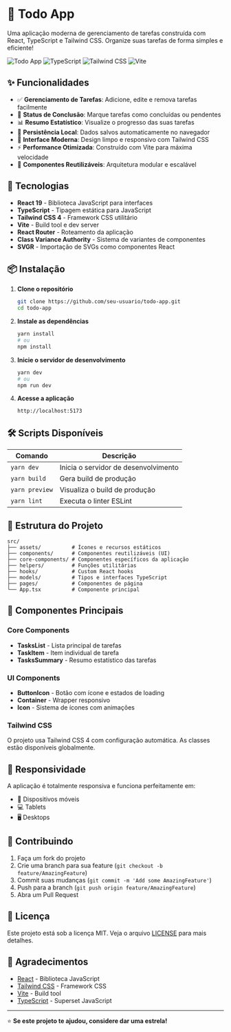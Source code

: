 # 📝 Todo App

Uma aplicação moderna de gerenciamento de tarefas construída com React, TypeScript e Tailwind CSS. Organize suas tarefas de forma simples e eficiente!

![Todo App](https://img.shields.io/badge/React-19.1.0-blue?style=for-the-badge&logo=react)
![TypeScript](https://img.shields.io/badge/TypeScript-5.8.3-blue?style=for-the-badge&logo=typescript)
![Tailwind CSS](https://img.shields.io/badge/Tailwind-4.0.0-38B2AC?style=for-the-badge&logo=tailwind-css)
![Vite](https://img.shields.io/badge/Vite-6.3.5-646CFF?style=for-the-badge&logo=vite)

## ✨ Funcionalidades

- ✅ **Gerenciamento de Tarefas**: Adicione, edite e remova tarefas facilmente
- 🎯 **Status de Conclusão**: Marque tarefas como concluídas ou pendentes
- 📊 **Resumo Estatístico**: Visualize o progresso das suas tarefas
- 💾 **Persistência Local**: Dados salvos automaticamente no navegador
- 🎨 **Interface Moderna**: Design limpo e responsivo com Tailwind CSS
- ⚡ **Performance Otimizada**: Construído com Vite para máxima velocidade
- 🔧 **Componentes Reutilizáveis**: Arquitetura modular e escalável

## 🚀 Tecnologias

- **React 19** - Biblioteca JavaScript para interfaces
- **TypeScript** - Tipagem estática para JavaScript
- **Tailwind CSS 4** - Framework CSS utilitário
- **Vite** - Build tool e dev server
- **React Router** - Roteamento da aplicação
- **Class Variance Authority** - Sistema de variantes de componentes
- **SVGR** - Importação de SVGs como componentes React

## 📦 Instalação

1. **Clone o repositório**
   ```bash
   git clone https://github.com/seu-usuario/todo-app.git
   cd todo-app
   ```

2. **Instale as dependências**
   ```bash
   yarn install
   # ou
   npm install
   ```

3. **Inicie o servidor de desenvolvimento**
   ```bash
   yarn dev
   # ou
   npm run dev
   ```

4. **Acesse a aplicação**
   ```
   http://localhost:5173
   ```

## 🛠️ Scripts Disponíveis

| Comando | Descrição |
|---------|-----------|
| `yarn dev` | Inicia o servidor de desenvolvimento |
| `yarn build` | Gera build de produção |
| `yarn preview` | Visualiza o build de produção |
| `yarn lint` | Executa o linter ESLint |

## 📁 Estrutura do Projeto

```
src/
├── assets/          # Ícones e recursos estáticos
├── components/      # Componentes reutilizáveis (UI)
├── core-components/ # Componentes específicos da aplicação
├── helpers/         # Funções utilitárias
├── hooks/           # Custom React hooks
├── models/          # Tipos e interfaces TypeScript
├── pages/           # Componentes de página
└── App.tsx          # Componente principal
```

## 🎨 Componentes Principais

### Core Components
- **TasksList** - Lista principal de tarefas
- **TaskItem** - Item individual de tarefa
- **TasksSummary** - Resumo estatístico das tarefas

### UI Components
- **ButtonIcon** - Botão com ícone e estados de loading
- **Container** - Wrapper responsivo
- **Icon** - Sistema de ícones com animações

### Tailwind CSS
O projeto usa Tailwind CSS 4 com configuração automática. As classes estão disponíveis globalmente.

## 📱 Responsividade

A aplicação é totalmente responsiva e funciona perfeitamente em:
- 📱 Dispositivos móveis
- 💻 Tablets
- 🖥️ Desktops

## 🤝 Contribuindo

1. Faça um fork do projeto
2. Crie uma branch para sua feature (`git checkout -b feature/AmazingFeature`)
3. Commit suas mudanças (`git commit -m 'Add some AmazingFeature'`)
4. Push para a branch (`git push origin feature/AmazingFeature`)
5. Abra um Pull Request

## 📄 Licença

Este projeto está sob a licença MIT. Veja o arquivo [LICENSE](LICENSE) para mais detalhes.

## 🙏 Agradecimentos

- [React](https://react.dev/) - Biblioteca JavaScript
- [Tailwind CSS](https://tailwindcss.com/) - Framework CSS
- [Vite](https://vitejs.dev/) - Build tool
- [TypeScript](https://www.typescriptlang.org/) - Superset JavaScript

---

⭐ **Se este projeto te ajudou, considere dar uma estrela!**
